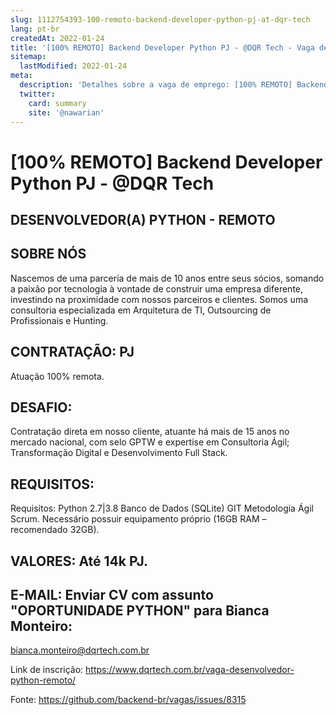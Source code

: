 ```yaml
---
slug: 1112754393-100-remoto-backend-developer-python-pj-at-dqr-tech
lang: pt-br
createdAt: 2022-01-24
title: '[100% REMOTO] Backend Developer Python PJ - @DQR Tech - Vaga de Emprego'
sitemap:
  lastModified: 2022-01-24
meta:
  description: 'Detalhes sobre a vaga de emprego: [100% REMOTO] Backend Developer Python PJ - @DQR Tech'
  twitter:
    card: summary
    site: '@nawarian'
---
```


# [100% REMOTO] Backend Developer Python PJ - @DQR Tech

## DESENVOLVEDOR(A) PYTHON - REMOTO 

## SOBRE NÓS
Nascemos de uma parceria de mais de 10 anos entre seus sócios, somando a paixão por tecnologia à vontade de construir uma empresa diferente, investindo na proximidade com nossos parceiros e clientes. Somos uma consultoria especializada em Arquitetura de TI, Outsourcing de Profissionais e Hunting.

## CONTRATAÇÃO: PJ
Atuação 100% remota. 

## DESAFIO: 
Contratação direta em nosso cliente, atuante há mais de 15 anos no mercado nacional, com selo GPTW e expertise em Consultoria Ágil; 
Transformação Digital e Desenvolvimento Full Stack.

## REQUISITOS:
Requisitos: Python 2.7|3.8
Banco de Dados (SQLite)
GIT
Metodologia Ágil Scrum.
Necessário possuir equipamento próprio (16GB RAM – recomendado 32GB).

## VALORES: Até 14k PJ.

## E-MAIL: Enviar CV com assunto "OPORTUNIDADE PYTHON" para Bianca Monteiro:
bianca.monteiro@dqrtech.com.br

Link de inscrição: https://www.dqrtech.com.br/vaga-desenvolvedor-python-remoto/



Fonte: https://github.com/backend-br/vagas/issues/8315